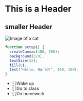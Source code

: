  # This is a Header
## smaller Header

![Image of a cat](https://i.redd.it/h70q34jvh8s11.jpg)

```javascript
function setup() {
  createCanvas(400, 200);
  background(220);
  textSize(32);
  fill(0);
  text("Hello, World!", 100, 100);
}
```

- [ ]Wake up
- [ ]Go to class
- [ ]Do homework
